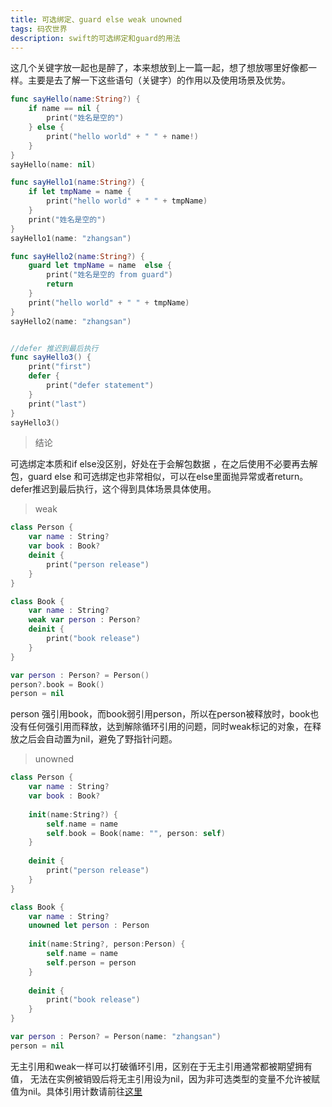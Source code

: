 ```yaml
---
title: 可选绑定、guard else weak unowned
tags: 码农世界
description: swift的可选绑定和guard的用法
---
```


这几个关键字放一起也是醉了，本来想放到上一篇一起，想了想放哪里好像都一样。主要是去了解一下这些语句（关键字）的作用以及使用场景及优势。


```swift
func sayHello(name:String?) {
    if name == nil {
        print("姓名是空的")
    } else {
        print("hello world" + " " + name!)
    }
}
sayHello(name: nil)

func sayHello1(name:String?) {
    if let tmpName = name {
        print("hello world" + " " + tmpName)
    }
    print("姓名是空的")
}
sayHello1(name: "zhangsan")

func sayHello2(name:String?) {
    guard let tmpName = name  else {
        print("姓名是空的 from guard")
        return
    }
    print("hello world" + " " + tmpName)
}
sayHello2(name: "zhangsan")


//defer 推迟到最后执行
func sayHello3() {
    print("first")
    defer {
        print("defer statement")
    }
    print("last")
}
sayHello3()

```
>结论

可选绑定本质和if else没区别，好处在于会解包数据 ，在之后使用不必要再去解包，guard else 和可选绑定也非常相似，可以在else里面抛异常或者return。 defer推迟到最后执行，这个得到具体场景具体使用。


>weak

```swift
class Person {
    var name : String?
    var book : Book?
    deinit {
        print("person release")
    }
}

class Book {
    var name : String?
    weak var person : Person?
    deinit {
        print("book release")
    }
}

var person : Person? = Person()
person?.book = Book()
person = nil
```
person 强引用book，而book弱引用person，所以在person被释放时，book也没有任何强引用而释放，达到解除循环引用的问题，同时weak标记的对象，在释放之后会自动置为nil，避免了野指针问题。

>unowned

```swift
class Person {
    var name : String?
    var book : Book?
    
    init(name:String?) {
        self.name = name
        self.book = Book(name: "", person: self)
    }
    
    deinit {
        print("person release")
    }
}

class Book {
    var name : String?
    unowned let person : Person
    
    init(name:String?, person:Person) {
        self.name = name
        self.person = person
    }
    
    deinit {
        print("book release")
    }
}

var person : Person? = Person(name: "zhangsan")
person = nil
```

无主引用和weak一样可以打破循环引用，区别在于无主引用通常都被期望拥有值， 无法在实例被销毁后将无主引用设为nil，因为非可选类型的变量不允许被赋值为nil。具体引用计数请前往[这里](http://wiki.jikexueyuan.com/project/swift/chapter2/16_Automatic_Reference_Counting.html)
